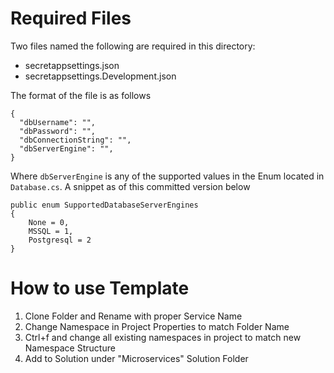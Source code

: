 # Required Files

Two files named the following are required in this directory:
* secretappsettings.json
* secretappsettings.Development.json

The format of the file is as follows
```
{
  "dbUsername": "",
  "dbPassword": "",
  "dbConnectionString": "",
  "dbServerEngine": "",
}
```

Where `dbServerEngine` is any of the supported values in the Enum located in `Database.cs`. A snippet as of this committed version below
```
public enum SupportedDatabaseServerEngines
{
    None = 0,
    MSSQL = 1,
    Postgresql = 2
}
```

# How to use Template
1. Clone Folder and Rename with proper Service Name
2. Change Namespace in Project Properties to match Folder Name
3. Ctrl+f and change all existing namespaces in project to match new Namespace Structure
4. Add to Solution under "Microservices" Solution Folder